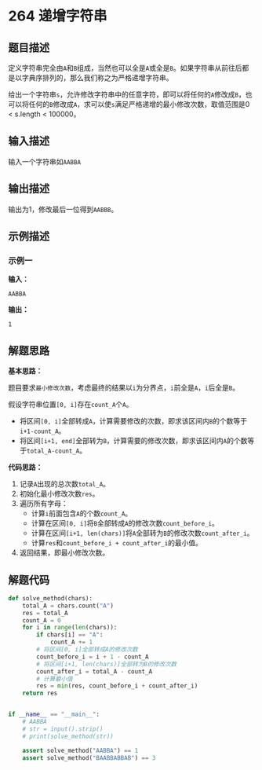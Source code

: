 # 264 递增字符串

## 题目描述

定义字符串完全由`A`和`B`组成，当然也可以全是`A`或全是`B`。如果字符串从前往后都是以字典序排列的，那么我们称之为严格递增字符串。

给出一个字符串`s`，允许修改字符串中的任意字符，即可以将任何的`A`修改成`B`，也可以将任何的`B`修改成`A`，求可以使`s`满足严格递增的最小修改次数，取值范围是0 < s.length < 100000。

## 输入描述

输入一个字符串如`AABBA`

## 输出描述

输出为1，修改最后一位得到`AABBB`。

## 示例描述

### 示例一

**输入：**
```text
AABBA
```

**输出：**
```text
1
```

## 解题思路

**基本思路：**

题目要求`最小修改次数`，考虑最终的结果以`i`为分界点，`i`前全是`A`，`i`后全是`B`。

假设字符串位置`[0, i]`存在`count_A`个`A`。
- 将区间`[0, i]`全部转成`A`，计算需要修改的次数，即求该区间内`B`的个数等于`i+1-count_A`。
- 将区间`[i+1, end]`全部转为`B`，计算需要的修改次数，即求该区间内`A`的个数等于`total_A-count_A`。

**代码思路：**

1. 记录`A`出现的总次数`total_A`。
2. 初始化最小修改次数`res`。
3. 遍历所有字母：
    - 计算`i`前面包含`A`的个数`count_A`。
    - 计算在区间`[0, i]`将`B`全部转成`A`的修改次数`count_before_i`。
    - 计算在区间`[i+1, len(chars)]`将`A`全部转为`B`的修改次数`count_after_i`。
    - 计算`res`和`count_before_i + count_after_i`的最小值。  
4. 返回结果，即最小修改次数。

## 解题代码
```python
def solve_method(chars):
    total_A = chars.count("A")
    res = total_A
    count_A = 0
    for i in range(len(chars)):
        if chars[i] == "A":
            count_A += 1
        # 将区间[0, i]全部转成A的修改次数    
        count_before_i = i + 1 - count_A
        # 将区间[i+1, len(chars)]全部转为B的修改次数
        count_after_i = total_A - count_A
        # 计算最小值
        res = min(res, count_before_i + count_after_i)
    return res


if __name__ == "__main__":
    # AABBA
    # str = input().strip()
    # print(solve_method(str))

    assert solve_method("AABBA") == 1
    assert solve_method("BAABBABBAB") == 3
```